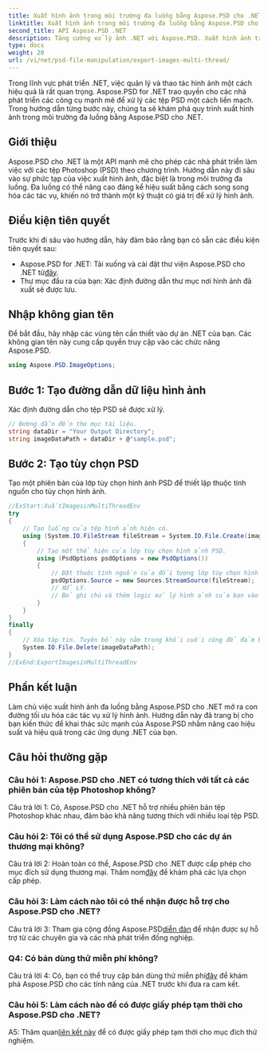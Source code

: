 ```yaml
---
title: Xuất hình ảnh trong môi trường đa luồng bằng Aspose.PSD cho .NET
linktitle: Xuất hình ảnh trong môi trường đa luồng bằng Aspose.PSD cho .NET
second_title: API Aspose.PSD .NET
description: Tăng cường xử lý ảnh .NET với Aspose.PSD. Xuất hình ảnh trong môi trường đa luồng. Tăng hiệu suất và hiệu quả một cách dễ dàng.
type: docs
weight: 20
url: /vi/net/psd-file-manipulation/export-images-multi-thread/
---
```

Trong lĩnh vực phát triển .NET, việc quản lý và thao tác hình ảnh một cách hiệu quả là rất quan trọng. Aspose.PSD for .NET trao quyền cho các nhà phát triển các công cụ mạnh mẽ để xử lý các tệp PSD một cách liền mạch. Trong hướng dẫn từng bước này, chúng ta sẽ khám phá quy trình xuất hình ảnh trong môi trường đa luồng bằng Aspose.PSD cho .NET.
## Giới thiệu
Aspose.PSD cho .NET là một API mạnh mẽ cho phép các nhà phát triển làm việc với các tệp Photoshop (PSD) theo chương trình. Hướng dẫn này đi sâu vào sự phức tạp của việc xuất hình ảnh, đặc biệt là trong môi trường đa luồng. Đa luồng có thể nâng cao đáng kể hiệu suất bằng cách song song hóa các tác vụ, khiến nó trở thành một kỹ thuật có giá trị để xử lý hình ảnh.
## Điều kiện tiên quyết
Trước khi đi sâu vào hướng dẫn, hãy đảm bảo rằng bạn có sẵn các điều kiện tiên quyết sau:
-  Aspose.PSD for .NET: Tải xuống và cài đặt thư viện Aspose.PSD cho .NET từ[đây](https://releases.aspose.com/psd/net/).
- Thư mục đầu ra của bạn: Xác định đường dẫn thư mục nơi hình ảnh đã xuất sẽ được lưu.
## Nhập không gian tên
Để bắt đầu, hãy nhập các vùng tên cần thiết vào dự án .NET của bạn. Các không gian tên này cung cấp quyền truy cập vào các chức năng Aspose.PSD.
```csharp
using Aspose.PSD.ImageOptions;

```
## Bước 1: Tạo đường dẫn dữ liệu hình ảnh
Xác định đường dẫn cho tệp PSD sẽ được xử lý.
```csharp
// Đường dẫn đến thư mục tài liệu.
string dataDir = "Your Output Directory";
string imageDataPath = dataDir + @"sample.psd";
```
## Bước 2: Tạo tùy chọn PSD
Tạo một phiên bản của lớp tùy chọn hình ảnh PSD để thiết lập thuộc tính nguồn cho tùy chọn hình ảnh.
```csharp
//ExStart:XuấtImagesinMultiThreadEnv
try
{
    // Tạo luồng của tệp hình ảnh hiện có.
    using (System.IO.FileStream fileStream = System.IO.File.Create(imageDataPath))
    {
        // Tạo một thể hiện của lớp tùy chọn hình ảnh PSD.
        using (PsdOptions psdOptions = new PsdOptions())
        {
            // Đặt thuộc tính nguồn của đối tượng lớp tùy chọn hình ảnh.
            psdOptions.Source = new Sources.StreamSource(fileStream);
            // XỬ LÝ.
            // Bỏ ghi chú và thêm logic xử lý hình ảnh của bạn vào đây.
        }
    }
}
finally
{
    // Xóa tập tin. Tuyên bố này nằm trong khối cuối cùng để đảm bảo xử lý tài nguyên hợp lý.
    System.IO.File.Delete(imageDataPath);
}
//ExEnd:ExportImagesinMultiThreadEnv
```
## Phần kết luận
Làm chủ việc xuất hình ảnh đa luồng bằng Aspose.PSD cho .NET mở ra con đường tối ưu hóa các tác vụ xử lý hình ảnh. Hướng dẫn này đã trang bị cho bạn kiến thức để khai thác sức mạnh của Aspose.PSD nhằm nâng cao hiệu suất và hiệu quả trong các ứng dụng .NET của bạn.

## Câu hỏi thường gặp

### Câu hỏi 1: Aspose.PSD cho .NET có tương thích với tất cả các phiên bản của tệp Photoshop không?

Câu trả lời 1: Có, Aspose.PSD cho .NET hỗ trợ nhiều phiên bản tệp Photoshop khác nhau, đảm bảo khả năng tương thích với nhiều loại tệp PSD.

### Câu hỏi 2: Tôi có thể sử dụng Aspose.PSD cho các dự án thương mại không?

 Câu trả lời 2: Hoàn toàn có thể, Aspose.PSD cho .NET được cấp phép cho mục đích sử dụng thương mại. Thăm nom[đây](https://purchase.aspose.com/buy) để khám phá các lựa chọn cấp phép.

### Câu hỏi 3: Làm cách nào tôi có thể nhận được hỗ trợ cho Aspose.PSD cho .NET?

 Câu trả lời 3: Tham gia cộng đồng Aspose.PSD[diễn đàn](https://forum.aspose.com/c/psd/34) để nhận được sự hỗ trợ từ các chuyên gia và các nhà phát triển đồng nghiệp.

### Q4: Có bản dùng thử miễn phí không?

 Câu trả lời 4: Có, bạn có thể truy cập bản dùng thử miễn phí[đây](https://releases.aspose.com/) để khám phá Aspose.PSD cho các tính năng của .NET trước khi đưa ra cam kết.

### Câu hỏi 5: Làm cách nào để có được giấy phép tạm thời cho Aspose.PSD cho .NET?

 A5: Thăm quan[liên kết này](https://purchase.aspose.com/temporary-license/) để có được giấy phép tạm thời cho mục đích thử nghiệm.